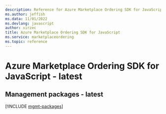 ```yaml
---
description: Reference for Azure Marketplace Ordering SDK for JavaScript
ms.author: jeffish
ms.data: 11/01/2022
ms.devlang: javascript
author: xirzec
title: Azure Marketplace Ordering SDK for JavaScript
ms.service: marketplaceordering
ms.topic: reference
---
```

# Azure Marketplace Ordering SDK for JavaScript - latest

## Management packages - latest
[!INCLUDE [mgmt-packages](marketplace-ordering-mgmt-index.md)]